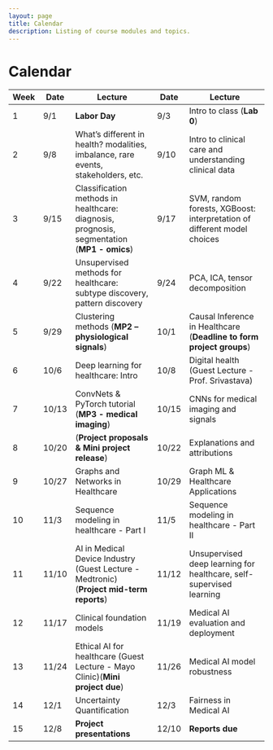 ```yaml
---
layout: page
title: Calendar
description: Listing of course modules and topics.
---
```


# Calendar
<!-- **RR**{: .label .label-red }: Required reading  **AR**{: .label .label-blue }: Additional reading  -->

<!--  {% for module in site.modules %}  -->
<!--  {{ module }}  -->
<!-- {% endfor %}  -->

| Week | Date | Lecture | Date | Lecture |  
| -----|------|---------|------|-------- |  
| 1 | 9/1 | **Labor Day** | 9/3 | Intro to class (**Lab 0**) | 9/5 | What’s different in health? modalities, imbalance, rare events, stakeholders, etc. |  
| 2 | 9/8 | What’s different in health? modalities, imbalance, rare events, stakeholders, etc. | 9/10 | Intro to clinical care and understanding clinical data  |  
| 3 | 9/15 | Classification methods in healthcare: diagnosis, prognosis, segmentation (**MP1 - omics**) | 9/17 | SVM, random forests, XGBoost: interpretation of different model choices |  
| 4 | 9/22 | Unsupervised methods for healthcare: subtype discovery, pattern discovery | 9/24 | PCA, ICA, tensor decomposition |  
| 5 | 9/29 | Clustering methods (**MP2 – physiological signals**) | 10/1 | Causal Inference in Healthcare (**Deadline to form project groups**) |  
| 6 | 10/6 | Deep learning for healthcare: Intro | 10/8 | Digital health (Guest Lecture - Prof. Srivastava) |  
| 7 | 10/13 | ConvNets & PyTorch tutorial (**MP3 - medical imaging**) | 10/15 | CNNs for medical imaging and signals |  
| 8 | 10/20 | (**Project proposals & Mini project release**) | 10/22| Explanations and attributions |  
| 9 | 10/27 | Graphs and Networks in Healthcare | 10/29 | Graph ML & Healthcare Applications |  
| 10 | 11/3 | Sequence modeling in healthcare - Part I | 11/5 | Sequence modeling in healthcare - Part II |  
| 11 | 11/10 | AI in Medical Device Industry (Guest Lecture - Medtronic) (**Project mid-term reports**) | 11/12 | Unsupervised deep learning for healthcare, self-supervised learning |  
| 12 | 11/17 | Clinical foundation models | 11/19 | Medical AI evaluation and deployment |  
| 13 | 11/24| Ethical AI for healthcare (Guest Lecture - Mayo Clinic)(**Mini project due**) | 11/26 | Medical AI model robustness |  
| 14 | 12/1 | Uncertainty Quantification | 12/3 | Fairness in Medical AI |  
| 15 | 12/8 | **Project presentations** | 12/10 | **Reports due** |  
